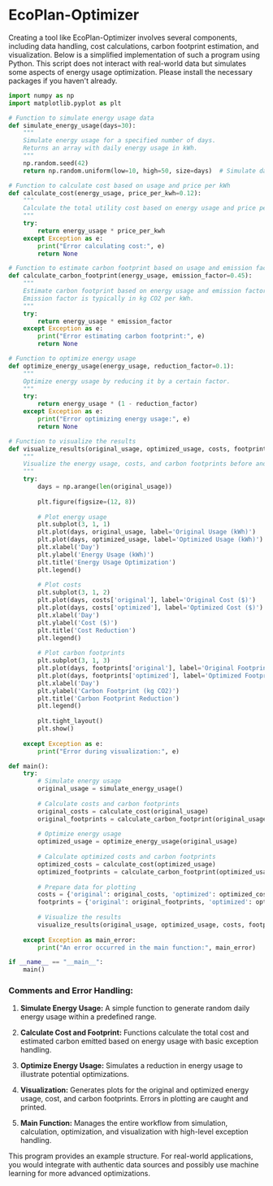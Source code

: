# EcoPlan-Optimizer

Creating a tool like EcoPlan-Optimizer involves several components, including data handling, cost calculations, carbon footprint estimation, and visualization. Below is a simplified implementation of such a program using Python. This script does not interact with real-world data but simulates some aspects of energy usage optimization. Please install the necessary packages if you haven't already.

```python
import numpy as np
import matplotlib.pyplot as plt

# Function to simulate energy usage data
def simulate_energy_usage(days=30):
    """
    Simulate energy usage for a specified number of days.
    Returns an array with daily energy usage in kWh.
    """
    np.random.seed(42)
    return np.random.uniform(low=10, high=50, size=days)  # Simulate daily energy usage between 10 and 50 kWh

# Function to calculate cost based on usage and price per kWh
def calculate_cost(energy_usage, price_per_kwh=0.12):
    """
    Calculate the total utility cost based on energy usage and price per kWh.
    """
    try:
        return energy_usage * price_per_kwh
    except Exception as e:
        print("Error calculating cost:", e)
        return None

# Function to estimate carbon footprint based on usage and emission factor
def calculate_carbon_footprint(energy_usage, emission_factor=0.45):
    """
    Estimate carbon footprint based on energy usage and emission factor.
    Emission factor is typically in kg CO2 per kWh.
    """
    try:
        return energy_usage * emission_factor
    except Exception as e:
        print("Error estimating carbon footprint:", e)
        return None

# Function to optimize energy usage
def optimize_energy_usage(energy_usage, reduction_factor=0.1):
    """
    Optimize energy usage by reducing it by a certain factor.
    """
    try:
        return energy_usage * (1 - reduction_factor)
    except Exception as e:
        print("Error optimizing energy usage:", e)
        return None

# Function to visualize the results
def visualize_results(original_usage, optimized_usage, costs, footprints):
    """
    Visualize the energy usage, costs, and carbon footprints before and after optimization.
    """
    try:
        days = np.arange(len(original_usage))
        
        plt.figure(figsize=(12, 8))
        
        # Plot energy usage
        plt.subplot(3, 1, 1)
        plt.plot(days, original_usage, label='Original Usage (kWh)')
        plt.plot(days, optimized_usage, label='Optimized Usage (kWh)')
        plt.xlabel('Day')
        plt.ylabel('Energy Usage (kWh)')
        plt.title('Energy Usage Optimization')
        plt.legend()
        
        # Plot costs
        plt.subplot(3, 1, 2)
        plt.plot(days, costs['original'], label='Original Cost ($)')
        plt.plot(days, costs['optimized'], label='Optimized Cost ($)')
        plt.xlabel('Day')
        plt.ylabel('Cost ($)')
        plt.title('Cost Reduction')
        plt.legend()
        
        # Plot carbon footprints
        plt.subplot(3, 1, 3)
        plt.plot(days, footprints['original'], label='Original Footprint (kg CO2)')
        plt.plot(days, footprints['optimized'], label='Optimized Footprint (kg CO2)')
        plt.xlabel('Day')
        plt.ylabel('Carbon Footprint (kg CO2)')
        plt.title('Carbon Footprint Reduction')
        plt.legend()
        
        plt.tight_layout()
        plt.show()
    
    except Exception as e:
        print("Error during visualization:", e)

def main():
    try:
        # Simulate energy usage
        original_usage = simulate_energy_usage()
        
        # Calculate costs and carbon footprints
        original_costs = calculate_cost(original_usage)
        original_footprints = calculate_carbon_footprint(original_usage)
        
        # Optimize energy usage
        optimized_usage = optimize_energy_usage(original_usage)
        
        # Calculate optimized costs and carbon footprints
        optimized_costs = calculate_cost(optimized_usage)
        optimized_footprints = calculate_carbon_footprint(optimized_usage)
        
        # Prepare data for plotting
        costs = {'original': original_costs, 'optimized': optimized_costs}
        footprints = {'original': original_footprints, 'optimized': optimized_footprints}
        
        # Visualize the results
        visualize_results(original_usage, optimized_usage, costs, footprints)
    
    except Exception as main_error:
        print("An error occurred in the main function:", main_error)

if __name__ == "__main__":
    main()
```

### Comments and Error Handling:

1. **Simulate Energy Usage:** A simple function to generate random daily energy usage within a predefined range.

2. **Calculate Cost and Footprint:** Functions calculate the total cost and estimated carbon emitted based on energy usage with basic exception handling.

3. **Optimize Energy Usage:** Simulates a reduction in energy usage to illustrate potential optimizations.

4. **Visualization:** Generates plots for the original and optimized energy usage, cost, and carbon footprints. Errors in plotting are caught and printed.

5. **Main Function:** Manages the entire workflow from simulation, calculation, optimization, and visualization with high-level exception handling.

This program provides an example structure. For real-world applications, you would integrate with authentic data sources and possibly use machine learning for more advanced optimizations.